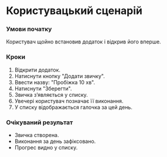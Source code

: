 # Користувацький сценарій

### Умови початку
Користувач щойно встановив додаток і відкрив його вперше.  

### Кроки
1. Відкрити додаток.  
2. Натиснути кнопку "Додати звичку".  
3. Ввести назву: "Пробіжка 10 хв".  
4. Натиснути "Зберегти".  
5. Звичка з’являється у списку.  
6. Увечері користувач позначає її виконання.  
7. У списку відображається галочка за цей день.  

### Очікуваний результат
- Звичка створена.  
- Виконання за день зафіксовано.  
- Прогрес видно у списку.
